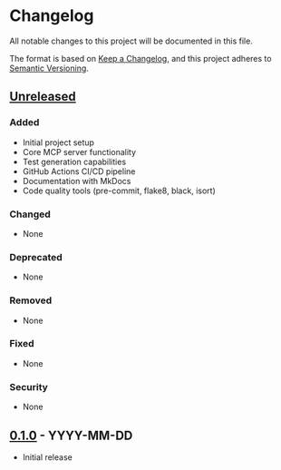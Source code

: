 # Changelog

All notable changes to this project will be documented in this file.

The format is based on [Keep a Changelog](https://keepachangelog.com/en/1.0.0/),
and this project adheres to [Semantic Versioning](https://semver.org/spec/v2.0.0.html).

## [Unreleased]

### Added
- Initial project setup
- Core MCP server functionality
- Test generation capabilities
- GitHub Actions CI/CD pipeline
- Documentation with MkDocs
- Code quality tools (pre-commit, flake8, black, isort)

### Changed
- None

### Deprecated
- None

### Removed
- None

### Fixed
- None

### Security
- None

## [0.1.0] - YYYY-MM-DD
- Initial release

[Unreleased]: https://github.com/yourusername/mcpteste/compare/v0.1.0...HEAD
[0.1.0]: https://github.com/yourusername/mcpteste/releases/tag/v0.1.0 